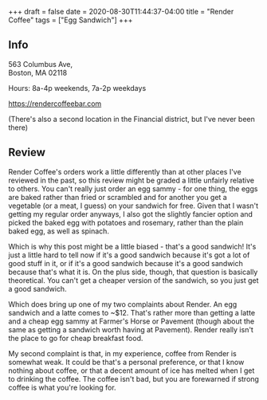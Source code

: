 +++
draft = false
date = 2020-08-30T11:44:37-04:00
title = "Render Coffee"
tags = ["Egg Sandwich"]
+++


## Info

563 Columbus Ave,<br />
Boston, MA 02118

Hours: 8a-4p weekends, 7a-2p weekdays

https://rendercoffeebar.com

(There's also a second location in the Financial district, but
I've never been there)

## Review

Render Coffee's orders work a little differently than at other
places I've reviewed in the past, so this review might be graded
a little unfairly relative to others. You can't really just order
an egg sammy - for one thing, the eggs are baked rather than fried
or scrambled and for another you get a vegetable (or a meat, I
guess) on your sandwich for free. Given that I wasn't getting my
regular order anyways, I also got the slightly fancier option and
picked the baked egg with potatoes and rosemary, rather than the
plain baked egg, as well as spinach.

Which is why this post might be a little biased - that's a good
sandwich! It's just a little hard to tell now if it's a good
sandwich because it's got a lot of good stuff in it, or if it's a
good sandwich because it's a good sandwich because that's what it
is. On the plus side, though, that question is basically
theoretical. You can't get a cheaper version of the sandwich, so
you just get a good sandwich.

Which does bring up one of my two complaints about Render. An egg
sandwich and a latte comes to ~$12. That's rather more than
getting a latte and a cheap egg sammy at Farmer's Horse or Pavement
(though about the same as getting a sandwich worth having at
Pavement). Render really isn't the place to go for cheap breakfast
food.

My second complaint is that, in my experience, coffee from Render
is somewhat weak. It could be that's a personal preference, or that
I know nothing about coffee, or that a decent amount of ice has
melted when I get to drinking the coffee. The coffee isn't bad, but
you are forewarned if strong coffee is what you're looking for.
